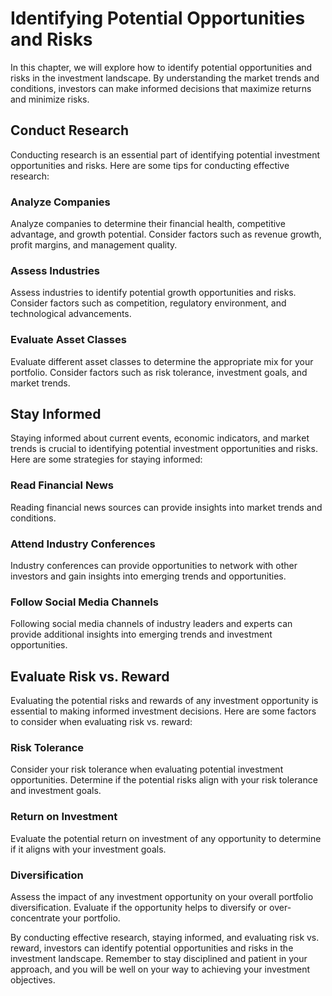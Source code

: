 Identifying Potential Opportunities and Risks
================================================================================================

In this chapter, we will explore how to identify potential opportunities and risks in the investment landscape. By understanding the market trends and conditions, investors can make informed decisions that maximize returns and minimize risks.

Conduct Research
----------------

Conducting research is an essential part of identifying potential investment opportunities and risks. Here are some tips for conducting effective research:

### Analyze Companies

Analyze companies to determine their financial health, competitive advantage, and growth potential. Consider factors such as revenue growth, profit margins, and management quality.

### Assess Industries

Assess industries to identify potential growth opportunities and risks. Consider factors such as competition, regulatory environment, and technological advancements.

### Evaluate Asset Classes

Evaluate different asset classes to determine the appropriate mix for your portfolio. Consider factors such as risk tolerance, investment goals, and market trends.

Stay Informed
-------------

Staying informed about current events, economic indicators, and market trends is crucial to identifying potential investment opportunities and risks. Here are some strategies for staying informed:

### Read Financial News

Reading financial news sources can provide insights into market trends and conditions.

### Attend Industry Conferences

Industry conferences can provide opportunities to network with other investors and gain insights into emerging trends and opportunities.

### Follow Social Media Channels

Following social media channels of industry leaders and experts can provide additional insights into emerging trends and investment opportunities.

Evaluate Risk vs. Reward
------------------------

Evaluating the potential risks and rewards of any investment opportunity is essential to making informed investment decisions. Here are some factors to consider when evaluating risk vs. reward:

### Risk Tolerance

Consider your risk tolerance when evaluating potential investment opportunities. Determine if the potential risks align with your risk tolerance and investment goals.

### Return on Investment

Evaluate the potential return on investment of any opportunity to determine if it aligns with your investment goals.

### Diversification

Assess the impact of any investment opportunity on your overall portfolio diversification. Evaluate if the opportunity helps to diversify or over-concentrate your portfolio.

By conducting effective research, staying informed, and evaluating risk vs. reward, investors can identify potential opportunities and risks in the investment landscape. Remember to stay disciplined and patient in your approach, and you will be well on your way to achieving your investment objectives.


